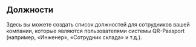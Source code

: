 ## Должности
Здесь вы можете создать список должностей для сотрудников вашей компании, которые являются пользователями системы QR-Passport (например, «Инженер», «Сотрудник склада» и т.д.).